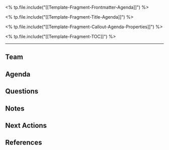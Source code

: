 <% tp.file.include("[[Template-Fragment-Frontmatter-Agenda]]") %>

<% tp.file.include("[[Template-Fragment-Title-Agenda]]") %>

<% tp.file.include("[[Template-Fragment-Callout-Agenda-Properties]]") %>

<% tp.file.include("[[Template-Fragment-TOC]]") %>


***

## Team


## Agenda


## Questions


## Notes


## Next Actions


## References

